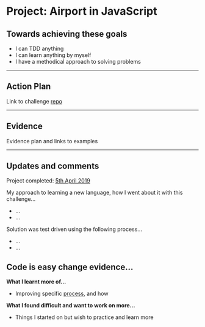 # Project: Airport in JavaScript

## Towards achieving these goals

- I can TDD anything
- I can learn anything by myself
- I have a methodical approach to solving problems

------

## Action Plan

Link to challenge [repo](https://github.com/mattTea/airport-js)

------

## Evidence

Evidence plan and links to examples

------

## Updates and comments

Project completed: [5th April 2019](https://github.com/mattTea/airport-js)

My approach to learning a new language, how I went about it with this challenge...
- ...
- ...

Solution was test driven using the following process...
- ...
- ...

Code is easy change evidence...
- 


**What I learnt more of...**

- Improving specific [process](), and how


**What I found difficult and want to work on more...**

- Things I started on but wish to practice and learn more
